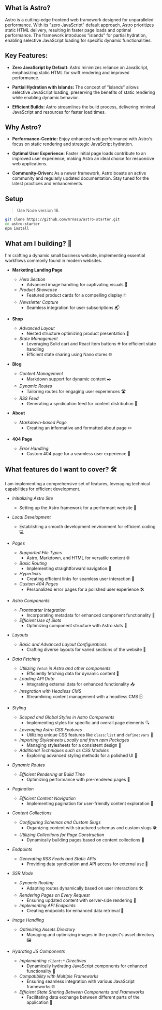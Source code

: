 ## What is Astro?

Astro is a cutting-edge frontend web framework designed for unparalleled performance. With its "zero JavaScript" default approach, Astro prioritizes static HTML delivery, resulting in faster page loads and optimal performance. The framework introduces "islands" for partial hydration, enabling selective JavaScript loading for specific dynamic functionalities.

## Key Features:

- **Zero JavaScript by Default:**
  Astro minimizes reliance on JavaScript, emphasizing static HTML for swift rendering and improved performance.

- **Partial Hydration with Islands:**
  The concept of "islands" allows selective JavaScript loading, preserving the benefits of static rendering while enabling dynamic behavior.

- **Efficient Builds:**
  Astro streamlines the build process, delivering minimal JavaScript and resources for faster load times.

## Why Astro?

- **Performance-Centric:**
  Enjoy enhanced web performance with Astro's focus on static rendering and strategic JavaScript hydration.

- **Optimal User Experience:**
  Faster initial page loads contribute to an improved user experience, making Astro an ideal choice for responsive web applications.

- **Community-Driven:**
  As a newer framework, Astro boasts an active community and regularly updated documentation. Stay tuned for the latest practices and enhancements.


## Setup

> Use Node version 18.

```bash
git clone https://github.com/mrnazu/astro-starter.git
cd astro-starter
npm install
```

## What am I building? 🚀

I'm crafting a dynamic small business website, implementing essential workflows commonly found in modern websites.

- **Marketing Landing Page**
  - *Hero Section*
    - Advanced image handling for captivating visuals 🌟
  - *Product Showcase*
    - Featured product cards for a compelling display 🃏
  - *Newsletter Capture*
    - Seamless integration for user subscriptions 📬

- **Shop**
  - *Advanced Layout*
    - Nested structure optimizing product presentation 🎨
  - *State Management*
    - Leveraging Solid cart and React item buttons ➕ for efficient state handling
    - Efficient state sharing using Nano stores 🌐

- **Blog**
  - *Content Management*
    - Markdown support for dynamic content ✒️
  - *Dynamic Routes*
    - Tailoring routes for engaging user experiences 🛣️
  - *RSS Feed*
    - Generating a syndication feed for content distribution 📡

- **About**
  - *Markdown-based Page*
    - Creating an informative and formatted about page ✏️

- **404 Page**
  - *Error Handling*
    - Custom 404 page for a seamless user experience 🚧

## What features do I want to cover? 🛠️

I am implementing a comprehensive set of features, leveraging technical capabilities for efficient development.

- *Initializing Astro Site*
  - Setting up the Astro framework for a performant website 🚀

- *Local Development*
  - Establishing a smooth development environment for efficient coding 💻

- *Pages*
	- *Supported File Types*
		- Astro, Markdown, and HTML for versatile content 🌐
	- *Basic Routing*
		- Implementing straightforward navigation 🔗
	- *Hyperlinks*
		- Creating efficient links for seamless user interaction 🚀
	- *Custom 404 Pages*
		- Personalized error pages for a polished user experience 🛠️

- *Astro Components*
	- *Frontmatter Integration*
		- Incorporating metadata for enhanced component functionality 📄
	- *Efficient Use of Slots*
		- Optimizing component structure with Astro slots 🎰

- *Layouts*
	- *Basic and Advanced Layout Configurations*
		- Crafting diverse layouts for varied sections of the website 📄

- *Data Fetching*
	- *Utilizing `fetch` in Astro and other components*
		- Efficiently fetching data for dynamic content 🔄
	- *Loading API Data*
		- Integrating external data for enhanced functionality 📥
	- *Integration with Headless CMS*
		- Streamlining content management with a headless CMS 🗄️

- *Styling*
	- *Scoped and Global Styles in Astro Components*
		- Implementing styles for specific and overall page elements 🔍
	- *Leveraging Astro CSS Features*
		- Utilizing unique CSS features like `class:list` and `define:vars` 📏
	- *Importing Stylesheets Locally and from npm Packages*
		- Managing stylesheets for a consistent design 📁
	- *Additional Techniques such as CSS Modules*
		- Exploring advanced styling methods for a polished UI 🎨

- *Dynamic Routes*
	- *Efficient Rendering at Build Time*
		- Optimizing performance with pre-rendered pages 🚀

- *Pagination*
  - *Efficient Content Navigation*
    - Implementing pagination for user-friendly content exploration 📄

- *Content Collections*
	- *Configuring Schemas and Custom Slugs*
		- Organizing content with structured schemas and custom slugs 🛠️
	- *Utilizing Collections for Page Construction*
		- Dynamically building pages based on content collections 📄

- *Endpoints*
	- *Generating RSS Feeds and Static APIs*
		- Providing data syndication and API access for external use 📡

- *SSR Mode*
	- *Dynamic Routing*
		- Adapting routes dynamically based on user interactions 🛠️
	- *Rendering Pages on Every Request*
		- Ensuring updated content with server-side rendering 🚀
	- *Implementing API Endpoints*
		- Creating endpoints for enhanced data retrieval 📡

- *Image Handling*
	- *Optimizing Assets Directory*
		- Managing and optimizing images in the project's asset directory 🖼️

- *Hydrating JS Components*
	- *Implementing `client:*` Directives*
		- Dynamically hydrating JavaScript components for enhanced functionality 🔄
	- *Compatibility with Multiple Frameworks*
		- Ensuring seamless integration with various JavaScript frameworks 🌐
	- *Efficient State Sharing Between Components and Frameworks*
		- Facilitating data exchange between different parts of the application 🔄

